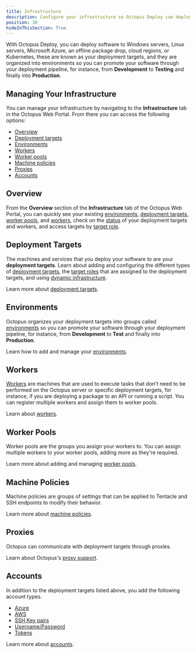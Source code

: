 ```yaml
---
title: Infrastructure
description: Configure your infrastructure so Octopus Deploy can deploy software to your Windows servers, Linux servers, Microsoft Azure, AWS, an offline package drop, or Cloud Regions.
position: 30
hideInThisSection: True
---
```


With Octopus Deploy, you can deploy software to Windows servers, Linux servers, Microsoft Azure, an offline package drop, cloud regions, or Kubernetes, these are known as your deployment targets, and they are organized into environments so you can promote your software through your deployment pipeline, for instance, from **Development** to **Testing** and finally into **Production**.

## Managing Your Infrastructure

You can manage your infrastructure by navigating to the **Infrastructure** tab in the Octopus Web Portal. From there you can access the following options:

* [Overview](#overview)
* [Deployment targets](#deployment-targets)
* [Environments](#environments)
* [Workers](#workers)
* [Worker pools](#worker-pools)
* [Machine policies](#machine-policies)
* [Proxies](#proxies)
* [Accounts](#accounts)

## Overview

From the **Overview** section of the **Infrastructure** tab of the Octopus Web Portal, you can quickly see your existing [environments](#environments), [deployment targets](#deployment-targets), [worker pools](#worker-pools), and [workers](#workers), check on the [status](/docs/infrastructure/deployment-targets/health-checks.md) of your deployment targets and workers, and access targets by [target role](/docs/infrastructure/deployment-targets/target-roles/index.md).

## Deployment Targets

The machines and services that you deploy your software to are your **deployment targets**. Learn about adding and configuring the different types of [deployment targets](/docs/infrastructure/deployment-targets/index.md), the [target roles](/docs/infrastructure/deployment-targets/target-roles/index.md) that are assigned to the deployment targets, and using [dynamic infrastructure](/docs/infrastructure/deployment-targets/dynamic-infrastructure/index.md).

Learn more about [deployment targets](/docs/infrastructure/deployment-targets/index.md).

## Environments

Octopus organizes your deployment targets into groups called [environments](/docs/infrastructure/environments/index.md) so you can promote your software through your deployment pipeline, for instance, from **Development** to **Test** and finally into **Production**.

Learn how to add and manage your [environments](/docs/infrastructure/environments/index.md).

## Workers

[Workers](/docs/infrastructure/workers/index.md) are machines that are used to execute tasks that don't need to be performed on the Octopus server or specific deployment targets, for instance, if you are deploying a package to an API or running a script. You can register multiple workers and assign them to worker pools.

Learn about [workers](/docs/infrastructure/workers/index.md).

## Worker Pools

Worker pools are the groups you assign your workers to. You can assign multiple workers to your worker pools, adding more as they're required.

Learn more about adding and managing [worker pools](/docs/infrastructure/worker-pools.md).

## Machine Policies

Machine policies are groups of settings that can be applied to Tentacle and SSH endpoints to modify their behavior.

Learn more about [machine policies](/docs/infrastructure/machine-policies.md).

## Proxies

Octopus can communicate with deployment targets through proxies.

Learn about Octopus's [proxy support](/docs/infrastructure/deployment-targets/windows-targets/proxy-support.md).

## Accounts

In addition to the deployment targets listed above, you add  the following account types.

- [Azure](/docs/infrastructure/accounts/azure/index.md)
- [AWS](/docs/infrastructure/accounts/aws/index.md)
- [SSH Key pairs](/docs/infrastructure/accounts/ssh-key-pair.md)
- [Username/Password](/docs/infrastructure/accounts/username-and-password.md)
- [Tokens](/docs/infrastructure/accounts/tokens.md)

Learn more about [accounts](/docs/infrastructure/accounts/index.md).
